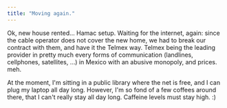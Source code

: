 ```yaml
---
title: "Moving again."
---
```


Ok, new house rented... Hamac setup. Waiting for the internet, again: since
the cable operator does not cover the new home, we had to break our contract
with them, and have it the Telmex way. Telmex being the leading provider in
pretty much every forms of communication (landlines, cellphones, satellites,
...) in Mexico with an abusive monopoly, and prices. meh.

At the moment, I'm sitting in a public library where the net is free, and I
can plug my laptop all day long. However, I'm so fond of a few coffees around
there, that I can't really stay all day long. Caffeine levels must stay high.
:)

